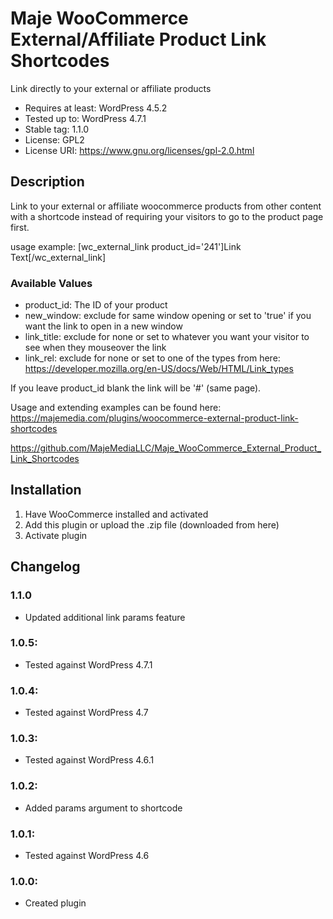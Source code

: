 # Maje WooCommerce External/Affiliate Product Link Shortcodes

Link directly to your external or affiliate products

- Requires at least: WordPress 4.5.2
- Tested up to: WordPress 4.7.1
- Stable tag: 1.1.0
- License: GPL2
- License URI: https://www.gnu.org/licenses/gpl-2.0.html

## Description

Link to your external or affiliate woocommerce products from other content with a shortcode instead of requiring your visitors to go to the product page first.

usage example: [wc_external_link product_id='241']Link Text[/wc_external_link]

### Available Values

- product_id: The ID of your product
- new_window: exclude for same window opening or set to 'true' if you want the link to open in a new window
- link_title: exclude for none or set to whatever you want your visitor to see when they mouseover the link
- link_rel: exclude for none or set to one of the types from here: https://developer.mozilla.org/en-US/docs/Web/HTML/Link_types

If you leave product_id blank the link will be '#' (same page).

Usage and extending examples can be found here: https://majemedia.com/plugins/woocommerce-external-product-link-shortcodes

https://github.com/MajeMediaLLC/Maje_WooCommerce_External_Product_Link_Shortcodes

## Installation
1. Have WooCommerce installed and activated
2. Add this plugin or upload the .zip file (downloaded from here)
3. Activate plugin

## Changelog
### 1.1.0
* Updated additional link params feature

### 1.0.5:
* Tested against WordPress 4.7.1

### 1.0.4:
* Tested against WordPress 4.7

### 1.0.3:
* Tested against WordPress 4.6.1

### 1.0.2:
* Added params argument to shortcode

### 1.0.1:
* Tested against WordPress 4.6

### 1.0.0:
* Created plugin
